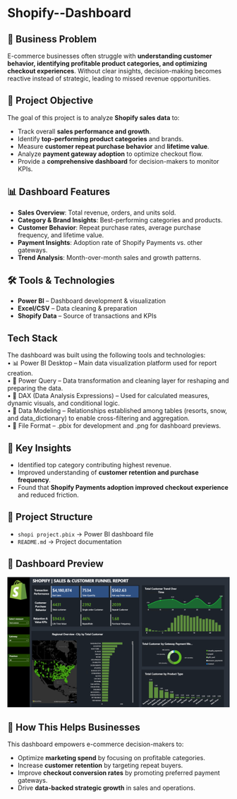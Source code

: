 # Shopify--Dashboard

## 📌 Business Problem
E-commerce businesses often struggle with **understanding customer behavior, identifying profitable product categories, and optimizing checkout experiences**. Without clear insights, decision-making becomes reactive instead of strategic, leading to missed revenue opportunities.

## 🎯 Project Objective
The goal of this project is to analyze **Shopify sales data** to:
- Track overall **sales performance and growth**.
- Identify **top-performing product categories** and brands.
- Measure **customer repeat purchase behavior** and **lifetime value**.
- Analyze **payment gateway adoption** to optimize checkout flow.
- Provide a **comprehensive dashboard** for decision-makers to monitor KPIs.

## 📊 Dashboard Features
- **Sales Overview**: Total revenue, orders, and units sold.
- **Category & Brand Insights**: Best-performing categories and products.
- **Customer Behavior**: Repeat purchase rates, average purchase frequency, and lifetime value.
- **Payment Insights**: Adoption rate of Shopify Payments vs. other gateways.
- **Trend Analysis**: Month-over-month sales and growth patterns.

## 🛠 Tools & Technologies
- **Power BI** – Dashboard development & visualization  
- **Excel/CSV** – Data cleaning & preparation  
- **Shopify Data** – Source of transactions and KPIs

## Tech Stack
The dashboard was built using the following tools and technologies:<br>
•	📊 Power BI Desktop – Main data visualization platform used for report creation.<br>
•	📂 Power Query – Data transformation and cleaning layer for reshaping and preparing the data.<br>
•	🧠 DAX (Data Analysis Expressions) – Used for calculated measures, dynamic visuals, and conditional logic.<br>
•	📝 Data Modeling – Relationships established among tables (resorts, snow, and data_dictionary) to enable cross-filtering and aggregation.<br>
•	📁 File Format – .pbix for development and .png for dashboard previews.
   
## 🚀 Key Insights
- Identified top category contributing highest revenue.  
- Improved understanding of **customer retention and purchase frequency**.  
- Found that **Shopify Payments adoption improved checkout experience** and reduced friction.  

## 📂 Project Structure
- `shopi project.pbix` → Power BI dashboard file  
- `README.md` → Project documentation  

## 📸 Dashboard Preview
![Shopify Dashboard](https://github.com/sohampirag/Shopify--Dashboard/blob/main/Dashboard.png)


## 📌 How This Helps Businesses
This dashboard empowers e-commerce decision-makers to:
- Optimize **marketing spend** by focusing on profitable categories.  
- Increase **customer retention** by targeting repeat buyers.  
- Improve **checkout conversion rates** by promoting preferred payment gateways.  
- Drive **data-backed strategic growth** in sales and operations.  
